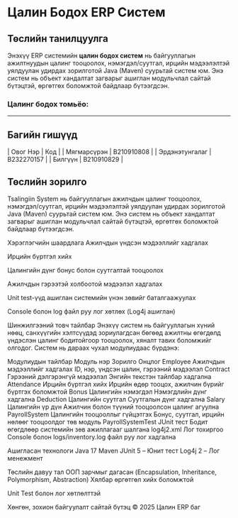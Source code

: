 # Цалин Бодох ERP Систем

##  Төслийн танилцуулга

Энэхүү ERP системийн **цалин бодох систем** нь байгууллагын ажилтнуудын цалинг тооцоолох, нэмэгдэл/суутгал, ирцийн мэдээлэлтэй уялдуулан удирдах зорилготой Java (Maven) суурьтай систем юм. Энэ систем нь объект хандалтат загварыг ашиглан модульчлал сайтай бүтэцтэй, өргөтгөх боломжтой байдлаар бүтээгдсэн.

  ###  Цалинг бодох томьёо:
  
  ---
  
  ##  Багийн гишүүд
  
  | Овог Нэр         | Код         |
  | Мягмарсүрэн      | B210910808  |
  | Эрдэнэтунгалаг   | B232270157  |
  | Билгүүн          | B210910829  |
  

## Төслийн зорилго
Tsalingiin System нь байгууллагын ажилчдын цалинг тооцоолох, нэмэгдэл/суутгал, ирцийн мэдээлэлтэй уялдуулан удирдах зорилготой Java (Maven) суурьтай систем юм. Энэ систем нь объект хандалтат загварыг ашиглан модульчлал сайтай бүтэцтэй, өргөтгөх боломжтой байдлаар бүтээгдсэн.

 Хэрэглэгчийн шаардлага
Ажилчдын үндсэн мэдээллийг хадгалах

Ирцийн бүртгэл хийх

Цалингийн дүнг бонус болон суутгалтай тооцоолох

Ажилчдын гэрээтэй холбоотой мэдээлэл хадгалах

Unit test-үүд ашиглан системийн үнэн зөвийг баталгаажуулах

Console болон log файл руу лог хөтлөх (Log4j ашиглан)

 Шинжилгээний товч тайлбар
Энэхүү систем нь байгууллагын хүний нөөц, санхүүгийн хэлтсүүдэд зориулагдсан бөгөөд ажилтны өгөгдөлд үндэслэн цалинг бодитойгоор тооцоолох, хяналт тавих боломжийг олгодог. Систем нь дараах чухал модулиудаас бүрдэнэ:

 Модулиудын тайлбар
Модуль нэр	Зорилго	Онцлог
Employee	Ажилчдын мэдээллийг хадгалах	ID, нэр, үндсэн цалин, гэрээний мэдээлэл
Contract	Гэрээний дэлгэрэнгүй мэдээлэл	Энгийн текстэн тайлбар хадгална
Attendance	Ирцийн бүртгэл хийх	Ирцийн өдөр тооцох, ажилчин бүрийг бүртгэх боломжтой
Bonus	Цалингийн нэмэгдэл	Нэмэгдлийн дүнг хадгална
Deduction	Цалингийн суутгал	Суутгалын дүнг хадгална
Salary	Цалингийн үр дүн	Ажилчин болон түүний тооцоолсон цалинг агуулна
PayrollSystem	Цалингийн тооцооллыг гүйцэтгэх	Бонус, суутгал, ирцийн нөлөөг тооцоолдог төв модуль
PayrollSystemTest	JUnit тест	Бодит өгөгдлөөр системийн зөв ажиллагааг шалгана
log4j2.xml	Лог тохиргоо	Console болон logs/inventory.log файл руу лог хадгална

 Ашигласан технологи
Java 17
Maven
JUnit 5 – Юнит тест
Log4j 2 – Лог менежмент

 Төслийн давуу тал
ООП зарчмыг дагасан (Encapsulation, Inheritance, Polymorphism, Abstraction)
Хялбар өргөтгөл хийх боломжтой

Unit Test болон лог хөтлөлттэй

Хөнгөн, зохион байгуулалт сайтай бүтэц
© 2025 Цалин ERP баг  
